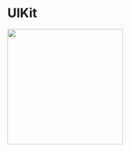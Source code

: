 # UIKit

<p>
<img src="https://github.com/Venera-Ko/CollectionViews/blob/main/gif.gif" width="260"> 
</p> 

